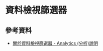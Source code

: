 # 資料檢視篩選器

## 參考資料
* [關於資料檢視篩選器 - Analytics (分析)說明](https://support.google.com/analytics/answer/1033162?hl=zh-Hant)
